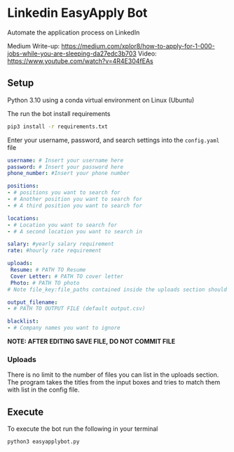 # Linkedin EasyApply Bot
Automate the application process on LinkedIn

Medium Write-up: https://medium.com/xplor8/how-to-apply-for-1-000-jobs-while-you-are-sleeping-da27edc3b703
Video: https://www.youtube.com/watch?v=4R4E304fEAs

## Setup 

Python 3.10 using a conda virtual environment on Linux (Ubuntu)

The run the bot install requirements
```bash
pip3 install -r requirements.txt
```

Enter your username, password, and search settings into the `config.yaml` file

```yaml
username: # Insert your username here
password: # Insert your password here
phone_number: #Insert your phone number

positions:
- # positions you want to search for
- # Another position you want to search for
- # A third position you want to search for

locations:
- # Location you want to search for
- # A second location you want to search in 

salary: #yearly salary requirement 
rate: #hourly rate requirement 

uploads:
 Resume: # PATH TO Resume 
 Cover Letter: # PATH TO cover letter
 Photo: # PATH TO photo
# Note file_key:file_paths contained inside the uploads section should be written without a dash ('-') 

output_filename:
- # PATH TO OUTPUT FILE (default output.csv)

blacklist:
- # Company names you want to ignore
```
__NOTE: AFTER EDITING SAVE FILE, DO NOT COMMIT FILE__

### Uploads

There is no limit to the number of files you can list in the uploads section. 
The program takes the titles from the input boxes and tries to match them with 
list in the config file.

## Execute

To execute the bot run the following in your terminal
```
python3 easyapplybot.py
```



